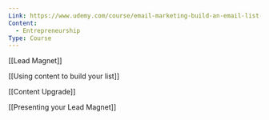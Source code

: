 ```yaml
---
Link: https://www.udemy.com/course/email-marketing-build-an-email-list-of-your-ideal-buyers/learn/lecture/12814311#overview
Content:
  - Entrepreneurship
Type: Course
---
```

[[Lead Magnet]]

[[Using content to build your list]]

[[Content Upgrade]]

[[Presenting your Lead Magnet]]